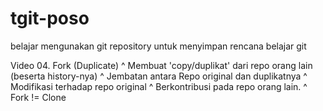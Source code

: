 # tgit-poso
belajar mengunakan git
repository untuk menyimpan rencana belajar git

Video
04. Fork (Duplicate)
  ^ Membuat 'copy/duplikat' dari repo orang lain (beserta history-nya)
  ^ Jembatan antara Repo original dan duplikatnya
  ^ Modifikasi terhadap repo original
  ^ Berkontribusi pada repo orang lain.
  ^ Fork != Clone
